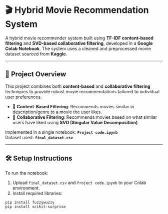 # 🎬 Hybrid Movie Recommendation System

A hybrid movie recommender system built using **TF-IDF content-based filtering** and **SVD-based collaborative filtering**, developed in a **Google Colab Notebook**. The system uses a cleaned and preprocessed movie dataset sourced from **Kaggle**.

---

## 📁 Project Overview

This project combines both **content-based** and **collaborative filtering** techniques to provide robust movie recommendations tailored to individual user preferences.

- 📌 **Content-Based Filtering**: Recommends movies similar in description/genre to a movie the user likes.
- 📌 **Collaborative Filtering**: Recommends movies based on what similar users have liked using **SVD (Singular Value Decomposition)**.

Implemented in a single notebook: **`Project code.ipynb`**  
Dataset used: **`final_dataset.csv`**

---

## 🛠️ Setup Instructions

To run the notebook:

1. Upload `final_dataset.csv` and `Project code.ipynb` to your Colab environment.
2. Install required libraries:

```bash
pip install fuzzywuzzy
pip install scikit-surprise

